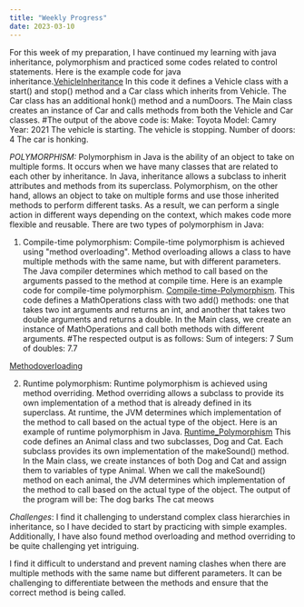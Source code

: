 ```yaml
---
title: "Weekly Progress"
date: 2023-03-10
---
```

For this week of my preparation, I have continued my learning with java inheritance, polymorphism and practiced some codes related to control statements.
Here is the example code for java inheritance.[VehicleInheritance](https://github.com/Srihitha2/Software-Engineering/blob/main/codes/InheritanceExample.java)
In this code it defines a Vehicle class with a start() and stop() method and a Car class which inherits from Vehicle. The Car class has an additional honk() method and a numDoors. The Main class creates an instance of Car and calls methods from both the Vehicle and Car classes.
#The output of the above code is:
Make: Toyota
Model: Camry
Year: 2021
The vehicle is starting.
The vehicle is stopping.
Number of doors: 4
The car is honking.

*POLYMORPHISM:*
Polymorphism in Java is the ability of an object to take on multiple forms. It occurs when we have many classes that are related to each other by inheritance. In Java, inheritance allows a subclass to inherit attributes and methods from its superclass. Polymorphism, on the other hand, allows an object to take on multiple forms and use those inherited methods to perform different tasks. As a result, we can perform a single action in different ways depending on the context, which makes code more flexible and reusable.
There are two types of polymorphism in Java:
1. Compile-time polymorphism:
Compile-time polymorphism is achieved using "method overloading". Method overloading allows a class to have multiple methods with the same name, but with different parameters. The Java compiler determines which method to call based on the arguments passed to the method at compile time.
Here is an example code for compile-time polymorphism. [Compile-time-Polymorphism](https://github.com/Srihitha2/SoftwareEngineering/blob/main/codes/Compiletime_poly.java). This code defines a MathOperations class with two add() methods: one that takes two int arguments and returns an int, and another that takes two double arguments and returns a double. In the Main class, we create an instance of MathOperations and call both methods with different arguments.
#The respected output is as follows:
Sum of integers: 7
Sum of doubles: 7.7

[Methodoverloading](https://github.com/Srihitha2/Software-Engineering/blob/main/codes/Methodoverloading.java)

2. Runtime polymorphism:
Runtime polymorphism is achieved using method overriding. Method overriding allows a subclass to provide its own implementation of a method that is already defined in its superclass. At runtime, the JVM determines which implementation of the method to call based on the actual type of the object.
Here is an example of runtime polymorphism in Java. [Runtime_Polymorphism](https://github.com/Srihitha2/Software-Engineering/blob/main/codes/Runtime_polymorphism.java)
This code defines an Animal class and two subclasses, Dog and Cat. Each subclass provides its own implementation of the makeSound() method. In the Main class, we create instances of both Dog and Cat and assign them to variables of type Animal. When we call the makeSound() method on each animal, the JVM determines which implementation of the method to call based on the actual type of the object.
The output of the program will be:
The dog barks
The cat meows

_Challenges_:
I find it challenging to understand complex class hierarchies in inheritance, so I have decided to start by practicing with simple examples. Additionally, I have also found method overloading and method overriding to be quite challenging yet intriguing.


I find it difficult to understand and prevent naming clashes when there are multiple methods with the same name but different parameters. It can be challenging to differentiate between the methods and ensure that the correct method is being called.
